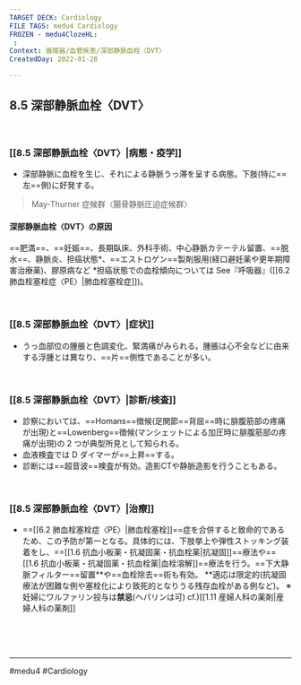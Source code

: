 ```yaml
---
TARGET DECK: Cardiology
FILE TAGS: medu4 Cardiology
FROZEN - medu4ClozeHL:
 : 
Context: 循環器/血管疾患/深部静脈血栓〈DVT〉
CreatedDay: 2022-01-28

---
```


## 8.5 深部静脈血栓〈DVT〉

<br>

### [[8.5 深部静脈血栓〈DVT〉|病態・疫学]]
* 深部静脈に血栓を生じ、それによる静脈うっ滞を呈する病態。下肢(特に==左==側)に好発する。
>May-Thurner 症候群〈腸骨静脈圧迫症候群〉
#### 深部静脈血栓〈DVT〉の原因
==肥満==、==妊娠==、長期臥床、外科手術、中心静脈カテーテル留置、==脱水==、静脈炎、担癌状態\*、==エストロゲン==製剤服用(経口避妊薬や更年期障害治療薬)、膠原病など
\*担癌状態での血栓傾向については See『呼吸器』([[6.2 肺血栓塞栓症〈PE〉|肺血栓塞栓症]])。
    
<!--ID: 1643709296158-->


<br>

### [[8.5 深部静脈血栓〈DVT〉|症状]]
* うっ血部位の腫脹と色調変化、緊満痛がみられる。腫脹は心不全などに由来する浮腫とは異なり、==片==側性であることが多い。
<!--ID: 1643709296165-->


<br>

### [[8.5 深部静脈血栓〈DVT〉|診断/検査]]
* 診察においては、==Homans==徴候(足関節==背屈==時に腓腹筋部の疼痛が出現)と==Lowenberg==徴候(マンシェットによる加圧時に腓腹筋部の疼痛が出現)の 2 つが典型所見として知られる。
* 血液検査では D ダイマーが==上昇==する。
* 診断には==超音波==検査が有効。造影CTや静脈造影を行うこともある。
<!--ID: 1656453083717-->




<br>

### [[8.5 深部静脈血栓〈DVT〉|治療]]
* ==[[6.2 肺血栓塞栓症〈PE〉|肺血栓塞栓]]==症を合併すると致命的であるため、この予防が第一となる。具体的には、下肢挙上や弾性ストッキング装着をし、==[[1.6 抗血小板薬・抗凝固薬・抗血栓薬|抗凝固]]==療法や==[[1.6 抗血小板薬・抗凝固薬・抗血栓薬|血栓溶解]]==療法を行う。==下大静脈フィルター==留置\*\*や==血栓除去==術も有効。 
\*\*適応は限定的(抗凝固療法が困難な例や塞栓化により致死的となりうる残存血栓がある例など)。 
※妊婦にワルファリン投与は**禁忌**(ヘパリンは可) cf.)[[1.11 産婦人科の薬剤|産婦人科の薬剤]]
<!--ID: 1643709296178-->


<br><br><br>

---
#medu4 #Cardiology